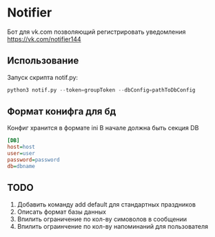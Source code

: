 # Notifier
Бот для vk.com позволяющий регистрировать уведомления
https://vk.com/notifier144
## Использование
Запуск скрипта notif.py:
```python
python3 notif.py --token=groupToken --dbConfig=pathToDbConfig
```
## Формат конифга для бд
Конфиг хранится в формате ini
В начале должна быть секция DB
```ini
[DB]
host=host
user=user
password=password
db=dbname
```
## TODO
1) Добавить команду add default для стандартных праздников
2) Описать формат базы данных
3) Впилить ограничение по кол-ву симоволов в сообщении
4) Впилить ограинчение по кол-ву напоминаний для пользователя
